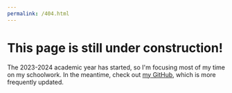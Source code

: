 ```yaml
---
permalink: /404.html
---
```

# This page is still under construction!
The 2023-2024 academic year has started, so I'm focusing most of my time on my schoolwork. In the meantime, check out [my GitHub](https://github.com/avahajr), which is more frequently updated.
